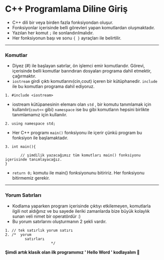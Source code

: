 # C++ Programlama Diline Giriş
- C++ dili bir veya birden fazla fonksiyondan oluşur.
- Fonksiyonlar içerisinde belli görevleri yapan komutlardan  oluşmaktadır.
- Yazılan her komut `;` ile sonlandırılmalıdır.
- Her fonksiyonun başı ve sonu `{ }` ayraçları ile belirtilir. 
-------------
### Komutlar
- Diyez (#) ile başlayan satırlar, ön işlemci emir komutlarıdır. Görevi, içerisinde belli komutlar barındıran dosyaları programa dahil etmektir, çağırmaktır. 
- `iostream` girdi çıktı komutlarını(cin,cout) içeren bir kütüphanedir. `include` ile bu komutları programa dahil ediyoruz.
```  
1. #include <iostream> 
```
- iostream kütüpanesinin elemanı olan `std` , bir komutu tanımlamak için kullanılır(`cout<<` gibi) `namespace` ise bu gibi komutların hepsini birlikte tanımlamamız için kullanılır.
```
2. using namespace std;  
```
- Her C++ programı  `main()` fonksiyonu ile içerir çünkü program bu fonksiyon ile başlamaktadır.
```
3. int main(){
       
       // şimdilik yazacağımız tüm komutları main() fonksiyonu içerisinde tanımlayacağız.
}
```
- `return 0;` komutu ile main() fonksiyonunu bitiririz. Her fonksiyonu bitirmemiz gerekir.
-------------
### Yorum Satırları
- Kodlama yaparken program içerisinde çıktıyı etkilemeyen, komutlarla ilgili not aldığınız ve bu sayede ileriki zamanlarda bize büyük kolaylık sunan
veli nimet bir operatördür :)
- Bu yorum satırlarını oluşturmanın 2 şekli vardır.
``` 
1. // tek satırlık yorum satırı
2. /*  yorum
         satırları 
                     */
``` 



**Şimdi artık klasik olan ilk programımız ' Hello Word ' kodlayalım 🙂**
